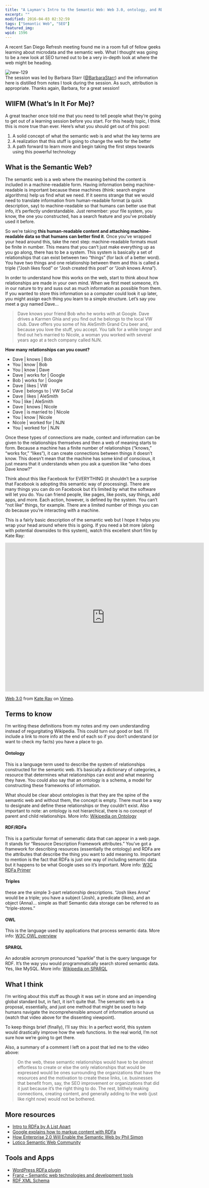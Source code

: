 ```yaml
---
title: "A Layman's Intro to the Semantic Web: Web 3.0, ontology, and RDFa"
excerpt: ""
modified: 2016-04-03 02:32:59
tags: ["Semantic Web", "SEO"]
featured_img:
wpid: 1596
---
```



A recent San Diego Refresh meeting found me in a room full of fellow geeks learning about microdata and the semantic web. What I thought was going to be a new look at SEO turned out to be a very in-depth look at where the web might be heading.

![](/_images/2010/05/new-129.jpg "new-129")  
The session was led by Barbara Starr ([@BarbaraStarr](http://twitter.com/BarbaraStarr)) and the information here is distilled from notes I took during the session. As such, attribution is appropriate. Thanks again, Barbara, for a great session!
## WIIFM (What’s In It For Me)?

A great teacher once told me that you need to tell people what they’re going to get out of a learning session before you start. For this heady topic, I think this is more true than ever. Here’s what you should get out of this post:

1. A solid concept of what the semantic web is and what the key terms are
2. A realization that this stuff is going to change the web for the better
3. A path forward to learn more and begin taking the first steps towards using this powerful technology
## What is the Semantic Web?

The semantic web is a web where the meaning behind the content is included in a machine-readable form. Having information being machine-readable is important because these machines (think: search engine algorithms) help us find what we need. If it seems strange that we would need to translate information from human-readable format (a quick description, say) to machine-readable so that humans can better use that info, it’s perfectly understandable. Just remember: your file system, you know, the one you constructed, has a search feature and you’ve probably used it before.

So we’re taking **this human-readable content and attaching machine-readable data so that humans can better find it**. Once you’ve wrapped your head around this, take the next step: machine-readable formats must be finite in number. This means that you can’t just make everything up as you go along, there has to be a system. This system is basically a set of relationships that can exist between two “things” (for lack of a better word). You have two things and one relationship between them and this is called a triple (“Josh likes food” or “Josh created this post” or “Josh knows Anna”).

In order to understand how this works on the web, start to think about how relationships are made in your own mind. When we first meet someone, it’s in our nature to try and suss out as much information as possible from them. If you wanted to store this information so a computer could look it up later, you might assign each thing you learn to a simple structure. Let’s say you meet a guy named Dave…

> Dave knows your friend Bob who he works with at Google. Dave drives a Karmen Ghia and you find out he belongs to the local VW club. Dave offers you some of his AleSmith Grand Cru beer and, because you love the stuff, you accept. You talk for a while longer and find out he’s married to Nicole, a woman you worked with several years ago at a tech company called NJN.

**How many relationships can you count?**

- Dave | knows | Bob
- You | know | Bob
- You | know | Dave
- Dave | works for | Google
- Bob | works for | Google
- Dave | likes | VW
- Dave | belongs to | VW SoCal
- Dave | likes | AleSmith
- You | like | AleSmith
- Dave | knows | Nicole
- Dave | is married to | Nicole
- You | know | Nicole
- Nicole | worked for | NJN
- You | worked for | NJN

Once these types of connections are made, context and information can be given to the relationships themselves and then a web of meaning starts to form. Because a machine has a finite number of relationships (“knows,” “works for,” “likes”), it can create connections between things it doesn’t know. This doesn’t mean that the machine has some kind of conscious, it just means that it understands when you ask a question like “who does Dave know?”

Think about this like Facebook for EVERYTHING (it shouldn’t be a surprise that Facebook is adopting this semantic way of processing). There are many things you can do on Facebook but it’s limited by what the software will let you do. You can friend people, like pages, like posts, say things, add apps, and more. Each action, however, is defined by the system. You can’t “not like” things, for example. There are a limited number of things you can do because you’re interacting with a machine.

This is a fairly basic description of the semantic web but I hope it helps you wrap your head around where this is going. If you need a bit more (along with potential downsides to this system), watch this excellent short film by Kate Ray:  

<iframe src="https://player.vimeo.com/video/11529540" width="640" height="480" frameborder="0" allow="autoplay; fullscreen" allowfullscreen></iframe>

[Web 3.0](http://vimeo.com/11529540) from [Kate Ray](http://vimeo.com/kateray) on [Vimeo](http://vimeo.com).
## Terms to know

I’m writing these definitions from my notes and my own understanding instead of regurgitating Wikipedia. This could turn out good or bad. I’ll include a link to more info at the end of each so if you don’t understand (or want to check my facts) you have a place to go.

#### **Ontology**

This is a language term used to describe the system of relationships constructed for the semantic web. It’s basically a dictionary of categories, a resource that determines what relationships can exist and what meaning they have. You could also say that an ontology is a schema, a model for constructing these frameworks of information.

What should be clear about ontologies is that they are the spine of the semantic web and without them, the concept is empty. There must be a way to designate and define these relationships or they couldn’t exist. Also important to note: an ontology is not hierarchical, there is no concept of parent and child relationships. More info: [Wikipedia on Ontology](http://en.wikipedia.org/wiki/Ontology_%28information_science%29)

#### **RDF/RDFa**

This is a particular format of semenatic data that can appear in a web page. It stands for “Resource Description Framework attributes.” You’ve got a framework for describing resources (essentially the ontology) and RDFa are the attributes that describe the thing you want to add meaning to. Important to mention is the fact that RDFa is just one way of including semantic data but it happens to be what Google uses so it’s important. More info: [W3C RDFa Primer](http://www.w3.org/TR/xhtml-rdfa-primer/)

#### **Triples**

these are the simple 3-part relationship descriptions. “Josh likes Anna” would be a triple; you have a subject (Josh), a predicate (likes), and an object (Anna)… simple as that! Semantic data storage can be referred to as “triple-stores.”

#### **OWL**

This is the language used by applications that process semantic data. More info: [W3C OWL overview](http://www.w3.org/TR/owl-features/)

#### **SPARQL**

An adorable acronym pronounced “sparkle” that is the query language for RDF. It’s the way you would programmatically search stored semantic data. Yes, like MySQL. More info: [Wikipedia on SPARQL](http://en.wikipedia.org/wiki/SPARQL)
## What I think

I’m writing about this stuff as though it was set in stone and an impending global standard but, in fact, it isn’t quite that. The semantic web is a proposal, essentially, and just one method that might be used to help humans navigate the incomprehensible amount of information around us (watch that video above for the dissenting viewpoint).

To keep things brief (finally), I’ll say this: In a perfect world, this system would drastically improve how the web functions. In the real world, I’m not sure how we’re going to get there.

Also, a summary of a comment I left on a post that led me to the video above:

> On the web, these semantic relationships would have to be almost effortless to create or else the only relationships that would be expressed would be ones surrounding the organizations that have the resources and the motivation to create these links, i.e. businesses that benefit from, say, the SEO improvement or organizations that did it just because it’s the right thing to do. The rest, blithely making connections, creating content, and generally adding to the web (just like right now) would not be bothered.
## More resources

- [ Intro to RDFa by A List Apart](http://www.alistapart.com/articles/introduction-to-rdfa/)
- [ Google explains how to markup content with RDFa](http://www.google.com/support/webmasters/bin/answer.py?hl=en&answer=146898)
- [How Enterprise 2.0 Will Enable the Semantic Web by Phil Simon](http://smartdatacollective.com/Home/27178)
- [Lotico Semantic Web Community](http://lotico.com)
## Tools and Apps

- [WordPress RDFa plugin](http://wordpress.org/extend/plugins/wp-rdfa/)
- [Franz – Semantic web technologies and development tools](http://www.franz.com/)
- [RDF XML Schema](https://en.wikipedia.org/wiki/RDF_Schema)
